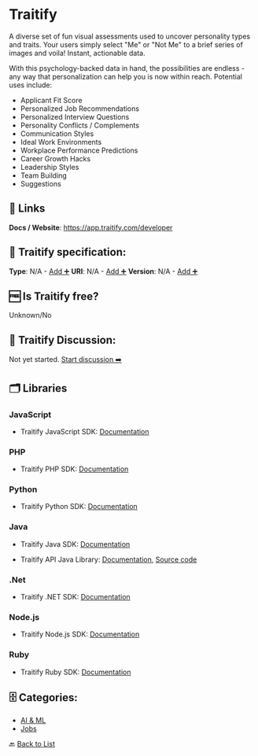 # Traitify
A diverse set of fun visual assessments used to uncover personality types and traits. Your users simply select &quot;Me&quot; or &quot;Not Me&quot; to a brief series of images and voila! Instant, actionable data.

With this psychology-backed data in hand, the possibilities are endless - any way that personalization can help you is now within reach. Potential uses include:
- Applicant Fit Score
- Personalized Job Recommendations
- Personalized Interview Questions
- Personality Conflicts / Complements
- Communication Styles
- Ideal Work Environments
- Workplace Performance Predictions
- Career Growth Hacks
- Leadership Styles
- Team Building 
- Suggestions

##  🔗 Links
**Docs / Website**: https://app.traitify.com/developer

## 🧬 Traitify specification:
**Type**: N/A - [Add ➕](https://github.com/apis-list/apis-list/edit/main/apis-list.yaml)
**URI**: N/A - [Add ➕](https://github.com/apis-list/apis-list/edit/main/apis-list.yaml)
**Version**: N/A - [Add ➕](https://github.com/apis-list/apis-list/edit/main/apis-list.yaml)

## 🆓 Is Traitify free?
 Unknown/No 

## 💬 Traitify Discussion:
Not yet started. [Start discussion ➡️](https://github.com/apis-list/apis-list/discussions/new)

## 🗂️ Libraries
### JavaScript
- Traitify JavaScript SDK: [Documentation](https://github.com/traitify/traitify-js-client)

### PHP
- Traitify PHP SDK: [Documentation](https://github.com/traitify/traitify-php)

### Python
- Traitify Python SDK: [Documentation](https://github.com/traitify/traitify-python2.x)

### Java
- Traitify Java SDK: [Documentation](https://github.com/traitify/traitify-java)

- Traitify API Java Library: [Documentation](https://developer.traitify.com/documentation), [Source code](https://github.com/traitify/traitify-java)

### .Net
- Traitify .NET SDK: [Documentation](https://github.com/traitify/traitify.net)

### Node.js
- Traitify Node.js SDK: [Documentation](https://github.com/traitify/traitify-node)

### Ruby
- Traitify Ruby SDK: [Documentation](https://github.com/traitify/traitify-ruby)


## 🗄️ Categories:
- [AI & ML](https://github.com/apis-list/apis-list#ai--ml-)
- [Jobs](https://github.com/apis-list/apis-list#jobs-)

🔙  [Back to List](https://github.com/apis-list/apis-list)
